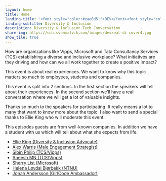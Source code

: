 ```yaml
---
layout: home
title: Home
landing-title: '<font style="color:#eae0d5;">DEV</font><font style="color:#C6AC8F;">REAL</font> Episode 2'
landing-subtitle: Diversity & Inclusion
description: Diversity & Inclusion Tech Conversation
share-img: https://cdn.svenmalvik.com/images/devreal-di-cover4.jpg
show_tile: true
---
```


How are organizations like Vipps, Microsoft and Tata Consultancy Services (TCS) establishing a diverse and inclusive workplace? What initiatives are they driving and how can we all work together to create a positive impact?

This event is about real experiences. We want to know why this topic matters so much to employees, students and companies.

This event is split into 2 sections. In the first section the speakers will tell about their experiences. In the second section we’ll have a real conversation where we will get a lot of valuable insights.

Thanks so much to the speakers for participating. It really means a lot to many that want to know more about the topic. I also want to send a special thanks to Ellie King who will moderate this event.

This episodes guests are from well-known companies. In addition we have a student with us which will tell about what she expects from life.

- [Ellie King (Diversity & Inclusion Advocate)](https://www.linkedin.com/in/ellie-king-62842777/)
- [Alex Warris (Male Engagement Strategist)](https://www.linkedin.com/in/alexwarris/)
- [Sibin Philip (TCS/Vipps)](https://www.linkedin.com/in/sibin-philip-8514b3b6/)
- [Aneesh MN (TCS/Vipps)](https://www.linkedin.com/in/aneesh-mn-a2877750/)
- [Sherry List (Microsoft)](https://www.linkedin.com/in/sherrylist/)
- [Helena Løvdal Bjørbekk (NTNU)](https://www.linkedin.com/in/helena-l%C3%B8vdal-bj%C3%B8rbekk-1a1559134/)
- [Jonah Andersson (GirlCode Ambassador)](https://www.linkedin.com/in/jonahandersson/)
